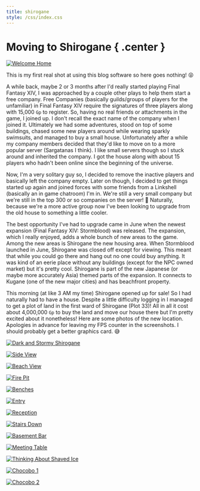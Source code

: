 ```yaml
---
title: shirogane
style: /css/index.css
---
```


# Moving to Shirogane { .center }

<p class="center"><a href="https://pi.megate.ch:25443/blog/img/ffxiv_10102017_040258.png "><img class="frame" src="https://pi.megate.ch:25443/blog/img/ffxiv_10102017_040258.png " title="Welcome Home" alt="Welcome Home" /></a></p>

This is my first real shot at using this blog software so here goes nothing! 😝

A while back, maybe 2 or 3 months after I'd really started playing Final Fantasy XIV, I was approached by a couple other plays to help them start a free company. Free Companies (basically guilds/groups of players for the unfamiliar) in Final Fantasy XIV require the signatures of three players along with 15,000 `Gp` to register. So, having no real friends or attachments in the game, I joined up. I don't recall the exact name of the company when I joined it. Ultimately we had some adventures, stood on top of some buildings, chased some new players around while wearing sparkly swimsuits, and managed to buy a small house. Unfortunately after a while my company members decided that they'd like to move on to a more popular server (Sargatanas I think). I like small servers though so I stuck around and inherited the company. I got the house along with about 15 players who hadn't been online since the beginning of the universe.

Now, I'm a very solitary guy so, I decided to remove the inactive players and basically left the company empty. Later on though, I decided to get things started up again and joined forces with some friends from a Linkshell (basically an in game chatroom) I'm in. We're still a very small company but we're still in the top 300 or so companies on the server! 🌟 Naturally, because we're a more active group now I've been looking to upgrade from the old house to something a little cooler.

The best opportunity I've had to upgrade came in June when the newest expansion (Final Fantasy XIV: Stormblood) was released. The expansion, which I really enjoyed, adds a whole bunch of new areas to the game. Among the new areas is Shirogane the new housing area. When Stormblood launched in June, Shirogane was closed off except for viewing. This meant that while you could go there and hang out no one could buy anything. It was kind of an eerie place without any buildings (except for the NPC owned market) but it's pretty cool. Shirogane is part of the new Japanese (or maybe more accurately Asia) themed parts of the expansion. It connects to Kugane (one of the new major cities) and has beachfront property.

This morning (at like 3 AM my time) Shirogane opened up for sale! So I had naturally had to have a house. Despite a little difficulty logging in I managed to get a plot of land in the first ward of Shirogane (Plot 33)! All in all it cost about 4,000,000 `Gp` to buy the land and move our house there but I'm pretty excited about it nonetheless! Here are some photos of the new location. Apologies in advance for leaving my FPS counter in the screenshots. I should probably get a better graphics card. 😅

<p class="center"><a href="https://pi.megate.ch:25443/blog/img/ffxiv_10102017_082048.png"><img class="frame" src="https://pi.megate.ch:25443/blog/img/ffxiv_10102017_082048.png" title="Dark and Stormy Shirogane" alt="Dark and Stormy Shirogane" /></a></p>

<p class="center"><a href="https://pi.megate.ch:25443/blog/img/ffxiv_10102017_082144.png"><img class="frame" src="https://pi.megate.ch:25443/blog/img/ffxiv_10102017_082144.png" title="Side View" alt="Side View" /></a></p>

<p class="center"><a href="https://pi.megate.ch:25443/blog/img/ffxiv_10102017_082209.png"><img class="frame" src="https://pi.megate.ch:25443/blog/img/ffxiv_10102017_082209.png" title="Beach View" alt="Beach View" /></a></p>

<p class="center"><a href="https://pi.megate.ch:25443/blog/img/ffxiv_10102017_082257.png"><img class="frame" src="https://pi.megate.ch:25443/blog/img/ffxiv_10102017_082257.png" title="Fire Pit" alt="Fire Pit" /></a></p>

<p class="center"><a href="https://pi.megate.ch:25443/blog/img/ffxiv_10102017_082319.png"><img class="frame" src="https://pi.megate.ch:25443/blog/img/ffxiv_10102017_082319.png" title="Benches" alt="Benches" /></a></p>

<p class="center"><a href="https://pi.megate.ch:25443/blog/img/ffxiv_10102017_082401.png"><img class="frame" src="https://pi.megate.ch:25443/blog/img/ffxiv_10102017_082401.png" title="Entry" alt="Entry" /></a></p>

<p class="center"><a href="https://pi.megate.ch:25443/blog/img/ffxiv_10102017_082409.png"><img class="frame" src="https://pi.megate.ch:25443/blog/img/ffxiv_10102017_082409.png" title="Reception" alt="Reception" /></a></p>

<p class="center"><a href="https://pi.megate.ch:25443/blog/img/ffxiv_10102017_082420.png"><img class="frame" src="https://pi.megate.ch:25443/blog/img/ffxiv_10102017_082420.png" title="Stairs Down" alt="Stairs Down" /></a></p>

<p class="center"><a href="https://pi.megate.ch:25443/blog/img/ffxiv_10102017_082427.png"><img class="frame" src="https://pi.megate.ch:25443/blog/img/ffxiv_10102017_082427.png" title="Basement Bar" alt="Basement Bar" /></a></p>

<p class="center"><a href="https://pi.megate.ch:25443/blog/img/ffxiv_10102017_082437.png"><img class="frame" src="https://pi.megate.ch:25443/blog/img/ffxiv_10102017_082437.png" title="Meeting Table" alt="Meeting Table" /></a></p>

<p class="center"><a href="https://pi.megate.ch:25443/blog/img/ffxiv_10102017_082500.png"><img class="frame" src="https://pi.megate.ch:25443/blog/img/ffxiv_10102017_082500.png" title="Thinking About Shaved Ice" alt="Thinking About Shaved Ice" /></a></p>

<p class="center"><a href="https://pi.megate.ch:25443/blog/img/ffxiv_10102017_083253.png"><img class="frame" src="https://pi.megate.ch:25443/blog/img/ffxiv_10102017_083253.png" title="Chocobo 1" alt="Chocobo 1" /></a></p>

<p class="center"><a href="https://pi.megate.ch:25443/blog/img/ffxiv_10102017_083259.png"><img class="frame" src="https://pi.megate.ch:25443/blog/img/ffxiv_10102017_083259.png" title="Chocobo 2" alt="Chocobo 2" /></a></p>